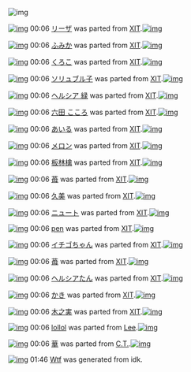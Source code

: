 ![img](http://gdrive-cdn.herokuapp.com/537b65a5bc09f0000721dda7/512px-barcode.png)

[![img](http://www.deviantsart.com/1cr8toe.png)](http://www.barcodekanojo.com/kanojo/1050136/%E3%83%AA%E3%83%BC%E3%82%B6) 00:06 [リーザ](http://www.barcodekanojo.com/kanojo/1050136/%E3%83%AA%E3%83%BC%E3%82%B6) was parted from [XIT](http://www.barcodekanojo.com/kanojo/1050136/%E3%83%AA%E3%83%BC%E3%82%B6).[![img](http://www.deviantsart.com/815jg6.jpeg)](http://www.barcodekanojo.com/user/209348/XIT) 

[![img](http://www.deviantsart.com/142dtqr.png)](http://www.barcodekanojo.com/kanojo/1036451/%E3%81%B5%E3%81%BF%E3%81%8B) 00:06 [ふみか](http://www.barcodekanojo.com/kanojo/1036451/%E3%81%B5%E3%81%BF%E3%81%8B) was parted from [XIT](http://www.barcodekanojo.com/kanojo/1036451/%E3%81%B5%E3%81%BF%E3%81%8B).[![img](http://www.deviantsart.com/815jg6.jpeg)](http://www.barcodekanojo.com/user/209348/XIT) 

[![img](http://www.deviantsart.com/2jrd05j.png)](http://www.barcodekanojo.com/kanojo/702/%E3%81%8F%E3%82%8D%E3%81%93) 00:06 [くろこ](http://www.barcodekanojo.com/kanojo/702/%E3%81%8F%E3%82%8D%E3%81%93) was parted from [XIT](http://www.barcodekanojo.com/kanojo/702/%E3%81%8F%E3%82%8D%E3%81%93).[![img](http://www.deviantsart.com/815jg6.jpeg)](http://www.barcodekanojo.com/user/209348/XIT) 

[![img](http://www.deviantsart.com/18ieki7.png)](http://www.barcodekanojo.com/kanojo/2124/%E3%82%BD%E3%83%AA%E3%83%A5%E3%83%96%E3%83%AB%E5%AD%90) 00:06 [ソリュブル子](http://www.barcodekanojo.com/kanojo/2124/%E3%82%BD%E3%83%AA%E3%83%A5%E3%83%96%E3%83%AB%E5%AD%90) was parted from [XIT](http://www.barcodekanojo.com/kanojo/2124/%E3%82%BD%E3%83%AA%E3%83%A5%E3%83%96%E3%83%AB%E5%AD%90).[![img](http://www.deviantsart.com/815jg6.jpeg)](http://www.barcodekanojo.com/user/209348/XIT) 

[![img](http://www.deviantsart.com/1b1plqf.png)](http://www.barcodekanojo.com/kanojo/73367/%E3%83%98%E3%83%AB%E3%82%B7%E3%82%A2%20%E7%B7%91) 00:06 [ヘルシア 緑](http://www.barcodekanojo.com/kanojo/73367/%E3%83%98%E3%83%AB%E3%82%B7%E3%82%A2%20%E7%B7%91) was parted from [XIT](http://www.barcodekanojo.com/kanojo/73367/%E3%83%98%E3%83%AB%E3%82%B7%E3%82%A2%20%E7%B7%91).[![img](http://www.deviantsart.com/815jg6.jpeg)](http://www.barcodekanojo.com/user/209348/XIT) 

[![img](http://www.deviantsart.com/3l0bk4i.png)](http://www.barcodekanojo.com/kanojo/554250/%E5%85%AD%E7%94%B0%20%E3%81%93%E3%81%93%E3%82%8D) 00:06 [六田 こころ](http://www.barcodekanojo.com/kanojo/554250/%E5%85%AD%E7%94%B0%20%E3%81%93%E3%81%93%E3%82%8D) was parted from [XIT](http://www.barcodekanojo.com/kanojo/554250/%E5%85%AD%E7%94%B0%20%E3%81%93%E3%81%93%E3%82%8D).[![img](http://www.deviantsart.com/815jg6.jpeg)](http://www.barcodekanojo.com/user/209348/XIT) 

[![img](http://www.deviantsart.com/11vpgl8.png)](http://www.barcodekanojo.com/kanojo/4224/%E3%81%82%E3%81%84%E3%82%8B) 00:06 [あいる](http://www.barcodekanojo.com/kanojo/4224/%E3%81%82%E3%81%84%E3%82%8B) was parted from [XIT](http://www.barcodekanojo.com/kanojo/4224/%E3%81%82%E3%81%84%E3%82%8B).[![img](http://www.deviantsart.com/815jg6.jpeg)](http://www.barcodekanojo.com/user/209348/XIT) 

[![img](http://www.deviantsart.com/1ujfl7k.png)](http://www.barcodekanojo.com/kanojo/580692/%E3%83%A1%E3%83%AD%E3%83%B3) 00:06 [メロン](http://www.barcodekanojo.com/kanojo/580692/%E3%83%A1%E3%83%AD%E3%83%B3) was parted from [XIT](http://www.barcodekanojo.com/kanojo/580692/%E3%83%A1%E3%83%AD%E3%83%B3).[![img](http://www.deviantsart.com/815jg6.jpeg)](http://www.barcodekanojo.com/user/209348/XIT) 

[![img](http://www.deviantsart.com/c7j13g.png)](http://www.barcodekanojo.com/kanojo/78960/%E6%9D%BF%E6%9E%97%E6%AA%8E) 00:06 [板林檎](http://www.barcodekanojo.com/kanojo/78960/%E6%9D%BF%E6%9E%97%E6%AA%8E) was parted from [XIT](http://www.barcodekanojo.com/kanojo/78960/%E6%9D%BF%E6%9E%97%E6%AA%8E).[![img](http://www.deviantsart.com/815jg6.jpeg)](http://www.barcodekanojo.com/user/209348/XIT) 

[![img](http://www.deviantsart.com/bd8gtt.png)](http://www.barcodekanojo.com/kanojo/605824/%E8%8B%BA) 00:06 [苺](http://www.barcodekanojo.com/kanojo/605824/%E8%8B%BA) was parted from [XIT](http://www.barcodekanojo.com/kanojo/605824/%E8%8B%BA).[![img](http://www.deviantsart.com/815jg6.jpeg)](http://www.barcodekanojo.com/user/209348/XIT) 

[![img](http://www.deviantsart.com/3medujn.png)](http://www.barcodekanojo.com/kanojo/2343517/%E4%B9%85%E7%BE%8E) 00:06 [久美](http://www.barcodekanojo.com/kanojo/2343517/%E4%B9%85%E7%BE%8E) was parted from [XIT](http://www.barcodekanojo.com/kanojo/2343517/%E4%B9%85%E7%BE%8E).[![img](http://www.deviantsart.com/815jg6.jpeg)](http://www.barcodekanojo.com/user/209348/XIT) 

[![img](http://www.deviantsart.com/1rqn72h.png)](http://www.barcodekanojo.com/kanojo/256925/%E3%83%8B%E3%83%A5%E3%83%BC%E3%83%88) 00:06 [ニュート](http://www.barcodekanojo.com/kanojo/256925/%E3%83%8B%E3%83%A5%E3%83%BC%E3%83%88) was parted from [XIT](http://www.barcodekanojo.com/kanojo/256925/%E3%83%8B%E3%83%A5%E3%83%BC%E3%83%88).[![img](http://www.deviantsart.com/815jg6.jpeg)](http://www.barcodekanojo.com/user/209348/XIT) 

[![img](http://www.deviantsart.com/ksq6a8.png)](http://www.barcodekanojo.com/kanojo/3173/pen) 00:06 [pen](http://www.barcodekanojo.com/kanojo/3173/pen) was parted from [XIT](http://www.barcodekanojo.com/kanojo/3173/pen).[![img](http://www.deviantsart.com/815jg6.jpeg)](http://www.barcodekanojo.com/user/209348/XIT) 

[![img](http://www.deviantsart.com/2ce4rc5.png)](http://www.barcodekanojo.com/kanojo/552175/%E3%82%A4%E3%83%81%E3%82%B4%E3%81%A1%E3%82%83%E3%82%93) 00:06 [イチゴちゃん](http://www.barcodekanojo.com/kanojo/552175/%E3%82%A4%E3%83%81%E3%82%B4%E3%81%A1%E3%82%83%E3%82%93) was parted from [XIT](http://www.barcodekanojo.com/kanojo/552175/%E3%82%A4%E3%83%81%E3%82%B4%E3%81%A1%E3%82%83%E3%82%93).[![img](http://www.deviantsart.com/815jg6.jpeg)](http://www.barcodekanojo.com/user/209348/XIT) 

[![img](http://www.deviantsart.com/20v6c88.png)](http://www.barcodekanojo.com/kanojo/73209/%E8%8B%BA) 00:06 [苺](http://www.barcodekanojo.com/kanojo/73209/%E8%8B%BA) was parted from [XIT](http://www.barcodekanojo.com/kanojo/73209/%E8%8B%BA).[![img](http://www.deviantsart.com/815jg6.jpeg)](http://www.barcodekanojo.com/user/209348/XIT) 

[![img](http://www.deviantsart.com/mv9ocs.png)](http://www.barcodekanojo.com/kanojo/1502/%E3%83%98%E3%83%AB%E3%82%B7%E3%82%A2%E3%81%9F%E3%82%93) 00:06 [ヘルシアたん](http://www.barcodekanojo.com/kanojo/1502/%E3%83%98%E3%83%AB%E3%82%B7%E3%82%A2%E3%81%9F%E3%82%93) was parted from [XIT](http://www.barcodekanojo.com/kanojo/1502/%E3%83%98%E3%83%AB%E3%82%B7%E3%82%A2%E3%81%9F%E3%82%93).[![img](http://www.deviantsart.com/815jg6.jpeg)](http://www.barcodekanojo.com/user/209348/XIT) 

[![img](http://www.deviantsart.com/1buvusv.png)](http://www.barcodekanojo.com/kanojo/543589/%E3%81%8B%E3%81%8D) 00:06 [かき](http://www.barcodekanojo.com/kanojo/543589/%E3%81%8B%E3%81%8D) was parted from [XIT](http://www.barcodekanojo.com/kanojo/543589/%E3%81%8B%E3%81%8D).[![img](http://www.deviantsart.com/815jg6.jpeg)](http://www.barcodekanojo.com/user/209348/XIT) 

[![img](http://www.deviantsart.com/3dp7m9u.png)](http://www.barcodekanojo.com/kanojo/809393/%E6%9C%A8%E4%B9%8B%E5%AE%9F) 00:06 [木之実](http://www.barcodekanojo.com/kanojo/809393/%E6%9C%A8%E4%B9%8B%E5%AE%9F) was parted from [XIT](http://www.barcodekanojo.com/kanojo/809393/%E6%9C%A8%E4%B9%8B%E5%AE%9F).[![img](http://www.deviantsart.com/815jg6.jpeg)](http://www.barcodekanojo.com/user/209348/XIT) 

[![img](http://www.deviantsart.com/1blhfad.png)](http://www.barcodekanojo.com/kanojo/3193291/lollol) 00:06 [lollol](http://www.barcodekanojo.com/kanojo/3193291/lollol) was parted from [Lee](http://www.barcodekanojo.com/kanojo/3193291/lollol).[![img](http://www.deviantsart.com/3aqs5hl.jpeg)](http://www.barcodekanojo.com/user/229480/Lee) 

[![img](http://www.deviantsart.com/1vj6gd8.png)](http://www.barcodekanojo.com/kanojo/3193241/%E8%8F%AF) 00:06 [華](http://www.barcodekanojo.com/kanojo/3193241/%E8%8F%AF) was parted from [C.T.](http://www.barcodekanojo.com/kanojo/3193241/%E8%8F%AF).[![img](http://www.deviantsart.com/fhrc6a.jpeg)](http://www.barcodekanojo.com/user/272165/C.T.) 

[![img](http://www.deviantsart.com/78po6n.png)](http://www.barcodekanojo.com/kanojo/3193865/Wtf) 01:46 [Wtf](http://www.barcodekanojo.com/kanojo/3193865/Wtf) was generated from idk.

